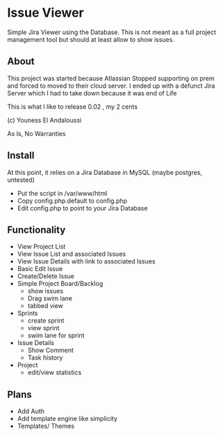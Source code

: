 # Issue Viewer

Simple Jira Viewer using the Database. This is not meant as a full project management tool but should at least allow to show issues.

## About
This project was started because Atlassian Stopped supporting on prem and forced to moved to their cloud server. I ended up with a defunct Jira Server which I had to take down because it was end of Life

This is what I like to release 0.02 , my 2 cents

(c) Youness El Andaloussi

As Is, No Warranties

## Install
At this point, it relies on a Jira Database in MySQL (maybe postgres, untested)
- Put the script in /var/www/html
- Copy config.php.default to config.php
- Edit config.php to point to your Jira Database
 

## Functionality
- View Project List
- View Issue List and associated Issues
- View Issue Details with link to associated Issues
- Basic Edit Issue
- Create/Delete Issue
- Simple Project Board/Backlog
  - show issues
  - Drag swim lane
  - tabbed view
- Sprints
  - create sprint
  - view sprint
  - swim lane for sprint 
- Issue Details
  - Show Comment
  - Task history
- Project
  - edit/view statistics


## Plans
- Add Auth
- Add template engine like simplicity
- Templates/ Themes
 

